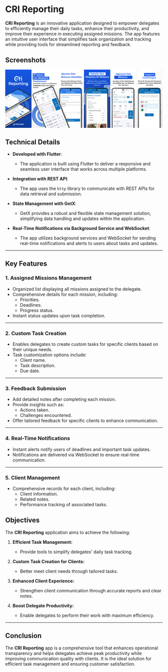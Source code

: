 # CRI Reporting

**CRI Reporting** is an innovative application designed to empower delegates to efficiently manage their daily tasks, enhance their productivity, and improve their experience in executing assigned missions. The app features an intuitive user interface that simplifies task organization and tracking while providing tools for streamlined reporting and feedback.

## **Screenshots**

![Home Screen](assets/backScreen.png)


## **Technical Details**

- **Developed with Flutter**:
  - The application is built using Flutter to deliver a responsive and seamless user interface that works across multiple platforms.

- **Integration with REST API**:
  - The app uses the `http` library to communicate with REST APIs for data retrieval and submission.

- **State Management with GetX**:
  - GetX provides a robust and flexible state management solution, simplifying data handling and updates within the application.

- **Real-Time Notifications via Background Service and WebSocket**:
  - The app utilizes background services and WebSocket for sending real-time notifications and alerts to users about tasks and updates.

---

## **Key Features**

### 1. **Assigned Missions Management**
- Organized list displaying all missions assigned to the delegate.
- Comprehensive details for each mission, including:
  - Priorities.
  - Deadlines.
  - Progress status.
- Instant status updates upon task completion.

---

### 2. **Custom Task Creation**
- Enables delegates to create custom tasks for specific clients based on their unique needs.
- Task customization options include:
  - Client name.
  - Task description.
  - Due date.

---

### 3. **Feedback Submission**
- Add detailed notes after completing each mission.
- Provide insights such as:
  - Actions taken.
  - Challenges encountered.
- Offer tailored feedback for specific clients to enhance communication.

---

### 4. **Real-Time Notifications**
- Instant alerts notify users of deadlines and important task updates.
- Notifications are delivered via WebSocket to ensure real-time communication.

---

### 5. **Client Management**
- Comprehensive records for each client, including:
  - Client information.
  - Related notes.
  - Performance tracking of associated tasks.



## **Objectives**

The **CRI Reporting** application aims to achieve the following:

1. **Efficient Task Management:**
   - Provide tools to simplify delegates' daily task tracking.

2. **Custom Task Creation for Clients:**
   - Better meet client needs through tailored tasks.

3. **Enhanced Client Experience:**
   - Strengthen client communication through accurate reports and clear notes.

4. **Boost Delegate Productivity:**
   - Enable delegates to perform their work with maximum efficiency.

---

## **Conclusion**

The **CRI Reporting** app is a comprehensive tool that enhances operational transparency and helps delegates achieve peak productivity while improving communication quality with clients. It is the ideal solution for efficient task management and ensuring customer satisfaction.

